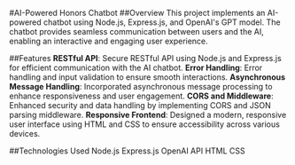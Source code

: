 #AI-Powered Honors Chatbot
##Overview
This project implements an AI-powered chatbot using Node.js, Express.js, and OpenAI's GPT model. The chatbot provides seamless communication between users and the AI, enabling an interactive and engaging user experience.

##Features
**RESTful API**: Secure RESTful API using Node.js and Express.js for efficient communication with the AI chatbot.
**Error Handling**: Error handling and input validation to ensure smooth interactions.
**Asynchronous Message Handling**: Incorporated asynchronous message processing to enhance responsiveness and user engagement.
**CORS and Middleware**: Enhanced security and data handling by implementing CORS and JSON parsing middleware.
**Responsive Frontend**: Designed a modern, responsive user interface using HTML and CSS to ensure accessibility across various devices.

##Technologies Used
Node.js
Express.js
OpenAI API
HTML
CSS
